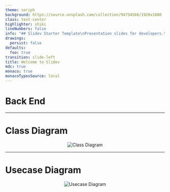 ```yaml
---
theme: seriph
background: https://source.unsplash.com/collection/94734566/1920x1080
class: text-center
highlighter: shiki
lineNumbers: false
info: "## Slidev Starter Template\nPresentation slides for developers.\n\nLearn more at [Sli.dev](https://sli.dev)"
drawings:
  persist: false
defaults:
  foo: true
transition: slide-left
title: Welcome to Slidev
mdc: true
monaco: true
monacoTypesSource: local
---
```


# Back End

---
# Class Diagram

<div style="text-align: center;">
  <img src="https://cdn-0.plantuml.com/plantuml/png/hLF1IiD04BtlLomv2YrwxQ5K147q80WUl9HjTf8CRdRZxgobrNwHd-2jN-QcQH9TOWkbEOKtZvVtvcLcZeGbNogc82DEXblC2-8IBQI4HZEMAk4SVoAHPH-CXsV4jr-Fzzjlb1D-fmboi7lSEx1Qb309T8iwtyDL45WQApjuqwg-6FCAK84zatAdSXjKBBZAQ8SBL4YhMB7Xl7cXCCDKr5bxogQBNK6AuFWnVmFU2h504XIX16K5Lf2t46iKlaGvu5JLZSmnO27Cxt6msVgyrbWATOfDaKFCaWYnRHUIU3UuPjUiQ7Y_xw0zzAFUy7CzECKlhQeOKgRfB_QCwoZQ-TVVXBaH5XvC_ZUDClaSvV1QnAwkVyVhS1RLm7G9jPSZcOuqMOB453L4i1JKGtLDkuFdez7djBzInjfxIAwIC9lov78ylaZslz-45yAnfja3XEOzOhGxR2ZT5m-o69k1bhvKFm00" alt="Class Diagram" style="max-width: 100%; height: auto;">
</div>

---
# Usecase Diagram

<div style="text-align: center;">
  <img src="https://cdn-0.plantuml.com/plantuml/png/TP9FYzim4CNl-XI3J-rX3zsaD0jBw3Qvz50eiNC9kKpjiIEGfJ0QjuJIxrv9SV0Vjo689_9xxqcZVFQ2B5rhb39K2uW3rir5eD9CfMXdbS9I74DMk8wrbmnUN-7IjMXXkmNqK3o0atEvO5qlY5EkL4n3snY2RAyRBMWWy6Vx3Iqsr98Lo6zUgCtWjm88tv4ZnS9tny6Mql5wDRf4qIvs94UqJ4nlLhUXvQkj9pLPXEEdyrIY9tYtOq8XkFFluu6FkmzpQ4-6vj3p7Ce9kRnCeTKSEbwhHTqwGN_-SuKTCftjWKh7rVBuRrK5nZNWQgZGw1kmwqHRwgDVL9-jL5ed1VsRXY49SOqb_NkwIaqQlx3xvIbDbbkqaUlBFgQInVljKV17jER4FubJYK_odZyTeZWcY9O-zDFqzmD9ntOCR1wbuNgd79wUjl451_ayoDKWruCCCmg6k4brmJ7Igv5UZ_JBGqVp9cxI7xr8AeqYBFrcCp35Nm00" alt="Usecase Diagram" style="max-width: 100%; height: auto;">
</div>
